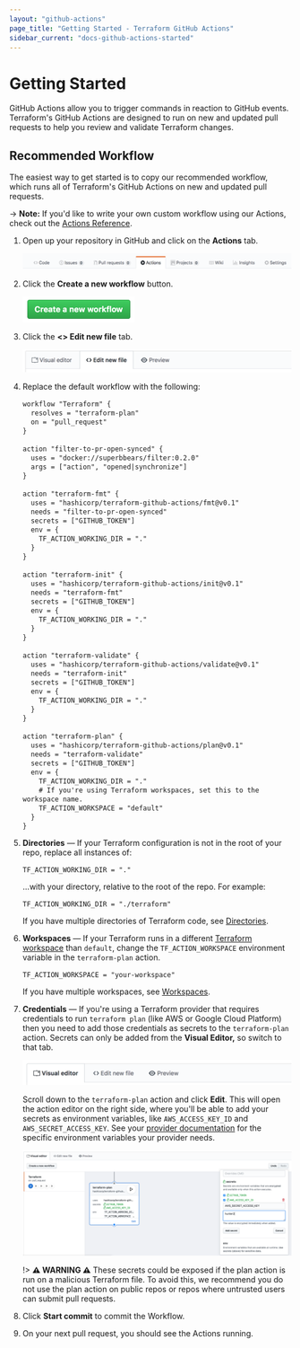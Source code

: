 ```yaml
---
layout: "github-actions"
page_title: "Getting Started - Terraform GitHub Actions"
sidebar_current: "docs-github-actions-started"
---
```


# Getting Started

GitHub Actions allow you to trigger commands in reaction to GitHub events.
Terraform's GitHub Actions are designed to run on new and updated pull requests to help you review
and validate Terraform changes.

## Recommended Workflow

The easiest way to get started is to copy our recommended workflow, which runs all of
Terraform's GitHub Actions on new and updated pull requests.

-> **Note:** If you'd like to write your own custom workflow using our Actions, check out the [Actions Reference](../actions).

1. Open up your repository in GitHub and click on the **Actions** tab.

    ![Actions Tab](./images/actions-tab.png)

1. Click the **Create a new workflow** button.

    <img src="./images/create-workflow-button.png" alt="Create a new workflow" width="200px">

1. Click the **\<\> Edit new file** tab.

    ![Edit Workflow Tab](./images/edit-workflow.png)

1. Replace the default workflow with the following:

    ```hcl
    workflow "Terraform" {
      resolves = "terraform-plan"
      on = "pull_request"
    }

    action "filter-to-pr-open-synced" {
      uses = "docker://superbbears/filter:0.2.0"
      args = ["action", "opened|synchronize"]
    }

    action "terraform-fmt" {
      uses = "hashicorp/terraform-github-actions/fmt@v0.1"
      needs = "filter-to-pr-open-synced"
      secrets = ["GITHUB_TOKEN"]
      env = {
        TF_ACTION_WORKING_DIR = "."
      }
    }

    action "terraform-init" {
      uses = "hashicorp/terraform-github-actions/init@v0.1"
      needs = "terraform-fmt"
      secrets = ["GITHUB_TOKEN"]
      env = {
        TF_ACTION_WORKING_DIR = "."
      }
    }

    action "terraform-validate" {
      uses = "hashicorp/terraform-github-actions/validate@v0.1"
      needs = "terraform-init"
      secrets = ["GITHUB_TOKEN"]
      env = {
        TF_ACTION_WORKING_DIR = "."
      }
    }

    action "terraform-plan" {
      uses = "hashicorp/terraform-github-actions/plan@v0.1"
      needs = "terraform-validate"
      secrets = ["GITHUB_TOKEN"]
      env = {
        TF_ACTION_WORKING_DIR = "."
        # If you're using Terraform workspaces, set this to the workspace name.
        TF_ACTION_WORKSPACE = "default"
      }
    }
    ```

1. **Directories** — If your Terraform configuration is not in the root
    of your repo, replace all instances of:

    ```hcl
    TF_ACTION_WORKING_DIR = "."
    ```

    ...with your directory, relative to the root of the repo. For example:

    ```hcl
    TF_ACTION_WORKING_DIR = "./terraform"
    ```

    If you have multiple directories of Terraform code, see [Directories](../directories.html).

1. **Workspaces** — If your Terraform runs in a different
    [Terraform workspace](/docs/state/workspaces.html) than `default`,
    change the `TF_ACTION_WORKSPACE` environment variable in the `terraform-plan` action.

    ```hcl
    TF_ACTION_WORKSPACE = "your-workspace"
    ```

    If you have multiple workspaces, see [Workspaces](../workspaces.html).

1. **Credentials** — If you're using a Terraform provider that requires
    credentials to run `terraform plan` (like AWS or Google Cloud Platform)
    then you need to add those credentials as secrets to the `terraform-plan` action.
    Secrets can only be added from the **Visual Editor,** so switch to that tab.

    ![Visual Editor](./images/visual-editor.png)

    Scroll down to the `terraform-plan` action and click **Edit**.
    This will open the action editor on the right side, where you'll be able
    to add your secrets as environment variables, like `AWS_ACCESS_KEY_ID` and `AWS_SECRET_ACCESS_KEY`.
    See your [provider documentation](https://www.terraform.io/docs/providers/)
    for the specific environment variables your provider needs.

    ![Add Secrets](./images/add-secrets.png)

    !> **⚠️ WARNING ⚠️** These secrets could be exposed if the plan action is run on a
    malicious Terraform file. To avoid this, we recommend you do not use the plan action
    on public repos or repos where untrusted users can submit pull requests.
1. Click **Start commit** to commit the Workflow.
1. On your next pull request, you should see the Actions running.

